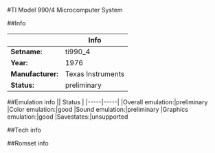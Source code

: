 #TI Model 990/4 Microcomputer System

##Info

||Info|
|-----|-----|
|**Setname:**|ti990_4
|**Year:**|1976
|**Manufacturer:**|Texas Instruments
|**Status:**|preliminary

##Emulation info
|| Status |
|-----|-----|
|Overall emulation:|preliminary
|Color emulation:|good
|Sound emulation:|preliminary
|Graphics emulation:|good
|Savestates:|unsupported

##Tech info

##Romset info

<!--- START OF EDITED COMMENT DO NOT TOUCH TEXT ABOVE-->
